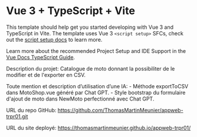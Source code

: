 # Vue 3 + TypeScript + Vite

This template should help get you started developing with Vue 3 and TypeScript in Vite. The template uses Vue 3 `<script setup>` SFCs, check out the [script setup docs](https://v3.vuejs.org/api/sfc-script-setup.html#sfc-script-setup) to learn more.

Learn more about the recommended Project Setup and IDE Support in the [Vue Docs TypeScript Guide](https://vuejs.org/guide/typescript/overview.html#project-setup).

Description du projet: Catalogue de moto donnant la possibiliter de le modifier et de l'exporter en CSV.

Toute mention et description d’utilisation d’une IA:
    - Méthode exportToCSV dans MotoShop.vue généré par Chat GPT.
    - Style bootstrap du formulaire d'ajout de moto dans NewMoto perfectionné avec Chat GPT.

URL du repo GitHub: https://github.com/ThomasMartinMeunier/appweb-trpr01.git

URL du site deployé: https://thomasmartinmeunier.github.io/appweb-trpr01/